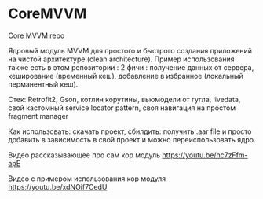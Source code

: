# CoreMVVM
Core MVVM repo

Ядровый модуль MVVM для простого и быстрого создания приложений на чистой архитектуре (clean architecture). Пример использования также есть в этом репозитории : 2 фичи : получение данных от сервера, кеширование (временный кеш), добавление в избранное (локальный перманентный кеш).

Стек: Retrofit2, Gson, котлин корутины, вьюмодели от гугла, livedata, свой кастомный service locator pattern, своя навигация на простом fragment manager

Как использовать: скачать проект, сбилдить: получить .aar file и просто добавить в зависимость в свой проект и можно переиспользовать ядро.

Видео рассказывающее про сам кор модуль https://youtu.be/hc7zFfm-apE

Видео с примером использования кор модуля https://youtu.be/xdNOif7CedU
